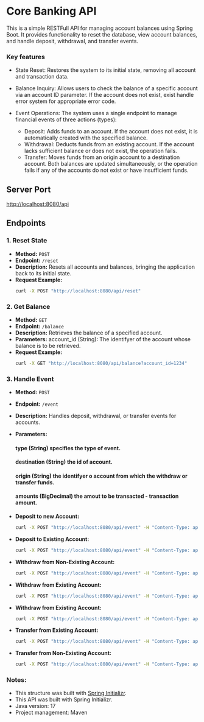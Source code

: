 # Core Banking API

This is a simple RESTFull API for managing account balances using Spring Boot. It provides functionality to reset the database, view account balances, and handle deposit, withdrawal, and transfer events.

### Key features
- State Reset: Restores the system to its initial state, removing all account and transaction data.

- Balance Inquiry: Allows users to check the balance of a specific account via an account ID parameter. If the account does not exist, exist handle error system for appropriate error code.

- Event Operations: The system uses a single endpoint to manage financial events of three actions (types):
  - Deposit: Adds funds to an account. If the account does not exist, it is automatically created with the specified balance.
  - Withdrawal: Deducts funds from an existing account. If the account lacks sufficient balance or does not exist, the operation fails.
  - Transfer: Moves funds from an origin account to a destination account. Both balances are updated simultaneously, or the operation fails if any of the accounts do not exist or have insufficient funds.

## Server Port
[http://localhost:8080/api](http://localhost:8080/api)

## Endpoints

### 1. Reset State
- **Method:** `POST`
- **Endpoint:** `/reset`
- **Description:** Resets all accounts and balances, bringing the application back to its initial state.
- **Request Example:**
  ```bash
  curl -X POST "http://localhost:8080/api/reset"
  
### 2. Get Balance
- **Method:** `GET`
- **Endpoint:** `/balance`
- **Description:** Retrieves the balance of a specified account.
- **Parameters:** account_id (String): The identifyer of the account whose balance is to be retrieved.
- **Request Example:**
  ```bash
  curl -X GET "http://localhost:8080/api/balance?account_id=1234"

### 3. Handle Event
- **Method:** `POST`
- **Endpoint:** `/event`
- **Description:** Handles deposit, withdrawal, or transfer events for accounts.
- **Parameters:** 
    #### type (String) specifies the type of event.
    #### destination (String) the id of account.
    #### origin (String) the identifyer o account from which the withdraw or transfer funds.
    #### amounts (BigDecimal) the amout to be transacted - transaction amount.

- **Deposit to new Account:**
  ```bash
  curl -X POST "http://localhost:8080/api/event" -H "Content-Type: application/json" -d '{"type":"deposit", "destination":"100", "amount":10}'

- **Deposit to Existing Account:**
  ```bash
  curl -X POST "http://localhost:8080/api/event" -H "Content-Type: application/json" -d '{"type":"deposit", "destination":"100", "amount":10}'

- **Withdraw from Non-Existing Account:**
  ```bash
  curl -X POST "http://localhost:8080/api/event" -H "Content-Type: application/json" -d '{"type":"withdraw", "origin":"200", "amount":10}'

- **Withdraw from Existing Account:**
  ```bash
  curl -X POST "http://localhost:8080/api/event" -H "Content-Type: application/json" -d '{"type":"withdraw", "origin":"100", "amount":5}'

- **Withdraw from Existing Account:**
  ```bash
  curl -X POST "http://localhost:8080/api/event" -H "Content-Type: application/json" -d '{"type":"withdraw", "origin":"100", "amount":5}'

- **Transfer from Existing Account:**
  ```bash
  curl -X POST "http://localhost:8080/api/event" -H "Content-Type: application/json" -d '{"type":"transfer", "origin":"100", "amount":15, "destination":"300"}'

- **Transfer from Non-Existing Account:**
  ```bash
  curl -X POST "http://localhost:8080/api/event" -H "Content-Type: application/json" -d '{"type":"transfer", "origin":"200", "amount":15, "destination":"300"}'


### Notes:
- This structure was built with [Spring Initializr](https://start.spring.io/).
- This API was built with Spring Initializr.
- Java version: 17
- Project management: Maven